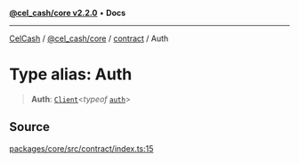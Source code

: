 [**@cel_cash/core v2.2.0**](../../README.md) • **Docs**

***

[CelCash](../../../../packages.md) / [@cel\_cash/core](../../README.md) / [contract](../README.md) / Auth

# Type alias: Auth

> **Auth**: [`Client`](../../types/type-aliases/Client.md)\<*typeof* [`auth`](../variables/auth.md)\>

## Source

[packages/core/src/contract/index.ts:15](https://github.com/Pyxlab/celcash/blob/9e2eeefc75067a4b86d18d5bb144eb4446f097c2/packages/core/src/contract/index.ts#L15)
